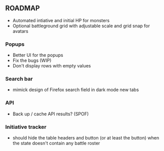 ## ROADMAP

- Automated intiative and initial HP for monsters
- Optional battleground grid with adjustable scale and grid snap for avatars

### Popups

- Better UI for the popups
- Fix the bugs (WIP)
- Don't display rows with empty values

### Search bar

- mimick design of Firefox search field in dark mode new tabs

### API

- Back up / cache API results? (SPOF)

### Initiative tracker

- should hide the table headers and button (or at least the button) when the state doesn't contain any battle roster
